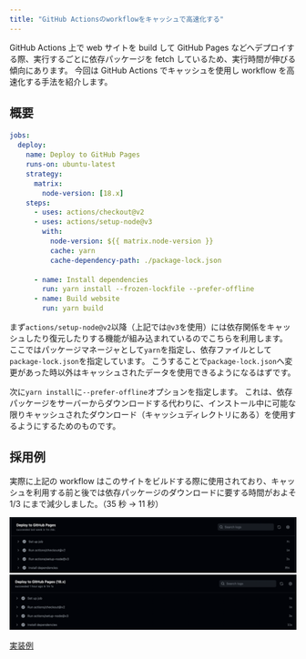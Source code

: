 ```yaml
---
title: "GitHub Actionsのworkflowをキャッシュで高速化する"
---
```


GitHub Actions 上で web サイトを build して GitHub Pages などへデプロイする際、実行するごとに依存パッケージを fetch しているため、実行時間が伸びる傾向にあります。
今回は GitHub Actions でキャッシュを使用し workflow を高速化する手法を紹介します。

## 概要

```yml
jobs:
  deploy:
    name: Deploy to GitHub Pages
    runs-on: ubuntu-latest
    strategy:
      matrix:
        node-version: [18.x]
    steps:
      - uses: actions/checkout@v2
      - uses: actions/setup-node@v3
        with:
          node-version: ${{ matrix.node-version }}
          cache: yarn
          cache-dependency-path: ./package-lock.json

      - name: Install dependencies
        run: yarn install --frozen-lockfile --prefer-offline
      - name: Build website
        run: yarn build
```

まず`actions/setup-node@v2`以降（上記では`@v3`を使用）には依存関係をキャッシュしたり復元したりする機能が組み込まれているのでこちらを利用します。
ここではパッケージマネージャとして`yarn`を指定し、依存ファイルとして`package-lock.json`を指定しています。
こうすることで`package-lock.json`へ変更があった時以外はキャッシュされたデータを使用できるようになるはずです。

次に`yarn install`に`--prefer-offline`オプションを指定します。
これは、依存パッケージをサーバーからダウンロードする代わりに、インストール中に可能な限りキャッシュされたダウンロード（キャッシュディレクトリにある）を使用するようにするためのものです。

## 採用例

実際に上記の workflow はこのサイトをビルドする際に使用されており、キャッシュを利用する前と後では依存パッケージのダウンロードに要する時間がおよそ 1/3 にまで減少しました。（35 秒 → 11 秒）

![](img/before.png)
![](img/after.png)

[実装例](https://github.com/keyaki-fes/documents/blob/80c65e01f61de30c383dfb61a04aed8c05243e7f/.github/workflows/deploy.yml)
